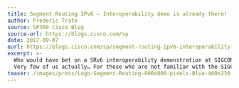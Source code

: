 ```yaml
---
title: Segment Routing IPv6 – Interoperability demo is already there!
author: Frederic Trate
source: SP360 Cisco Blog
source-url: https://blogs.cisco.com/sp
date: 2017-09-07
eurl: https://blogs.cisco.com/sp/segment-routing-ipv6-interoperability-demo-is-already-there
excerpt: >-
  Who would have bet on a SRv6 interoperability demonstration at SIGCOMM 2017 conference this summer?
  Very few of us actually… For those who are not familiar with the SIGCOMM 2017 conference, this is a highly respected conference where key networking innovations and orientations are being discussed every year by leading vendors, major web and service providers, and academic researchers.
teaser: /images/press/Logo-Segment-Routing-800x800-pixels-Blue-460x230.png
---
```

